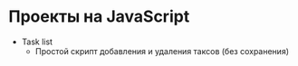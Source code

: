 # Проекты на JavaScript

* Task list
  * Простой скрипт добавления и удаления таксов (без сохранения)
